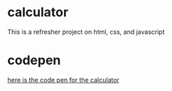 # calculator

This is a refresher project on html, css, and javascript

# codepen

[here is the code pen for the calculator](https://codepen.io/allensaeteurn/pen/VwOzgQm)
